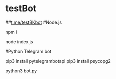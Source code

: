 # testBot
##[t.me/testBKbot](t.me/testBKbot)
#Node.js

npm i

node index.js

#Python
Telegram bot

pip3 install pytelegrambotapi
pip3 install psycopg2

python3 bot.py


